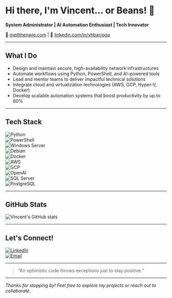# Hi there, I'm Vincent... or Beans! 👋

**System Administrator | AI Automation Enthusiast | Tech Innovator**

📧 [me@henwie.com](mailto:me@henwie.com) | 🔗 [linkedin.com/in/vhbarroga](https://linkedin.com/in/vhbarroga)

---

## What I Do

- Design and maintain secure, high-availability network infrastructures  
- Automate workflows using Python, PowerShell, and AI-powered tools  
- Lead and mentor teams to deliver impactful technical solutions  
- Integrate cloud and virtualization technologies (AWS, GCP, Hyper-V, Docker)  
- Develop scalable automation systems that boost productivity by up to 80%

---

## Tech Stack

![Python](https://img.shields.io/badge/-Python-3776AB?style=flat&logo=python&logoColor=white)  
![PowerShell](https://img.shields.io/badge/-PowerShell-5391FE?style=flat&logo=powershell&logoColor=white)  
![Windows Server](https://img.shields.io/badge/-Windows_Server-0078D6?style=flat&logo=windowsserver&logoColor=white)  
![Debian](https://img.shields.io/badge/-Debian-A81D33?style=flat&logo=debian&logoColor=white)  
![Docker](https://img.shields.io/badge/-Docker-2496ED?style=flat&logo=docker&logoColor=white)  
![AWS](https://img.shields.io/badge/-AWS-232F3E?style=flat&logo=amazonaws&logoColor=white)  
![GCP](https://img.shields.io/badge/-GCP-4285F4?style=flat&logo=googlecloud&logoColor=white)  
![OpenAI](https://img.shields.io/badge/-OpenAI-412991?style=flat&logo=openai&logoColor=white)  
![SQL Server](https://img.shields.io/badge/-SQL_Server-CC2927?style=flat&logo=microsoft-sql-server&logoColor=white)  
![PostgreSQL](https://img.shields.io/badge/-PostgreSQL-336791?style=flat&logo=postgresql&logoColor=white)  

---

## GitHub Stats

![Vincent's GitHub stats](https://github-readme-stats.vercel.app/api?username=vhenwie&show_icons=true&theme=radical&count_private=true)

---

## Let's Connect!

[![LinkedIn](https://img.shields.io/badge/-LinkedIn-0A66C2?style=flat&logo=linkedin&logoColor=white)](https://linkedin.com/in/vhbarroga)  
[![Email](https://img.shields.io/badge/-Email-D14836?style=flat&logo=gmail&logoColor=white)](mailto:me@henwie.com)

---

> “An optimistic code throws exceptions just to stay positive.”

---

*Thanks for stopping by! Feel free to explore my projects or reach out to collaborate.*
